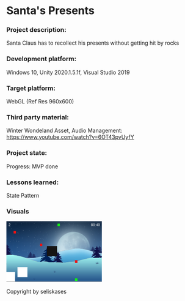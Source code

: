 # Santa's Presents

### Project description: 
Santa Claus has to recollect his presents without getting hit by rocks

### Development platform: 
Windows 10, Unity 2020.1.5.1f, Visual Studio 2019

### Target platform: 
WebGL (Ref Res 960x600)

### Third party material: 
Winter Wondeland Asset, Audio Management: https://www.youtube.com/watch?v=6OT43pvUyfY

### Project state: 
Progress: MVP done

### Lessons learned:
State Pattern

### Visuals
<div>
<img src="./Screenshots/Screenshot_01.PNG" width="250">
</div>

Copyright by seliskases
